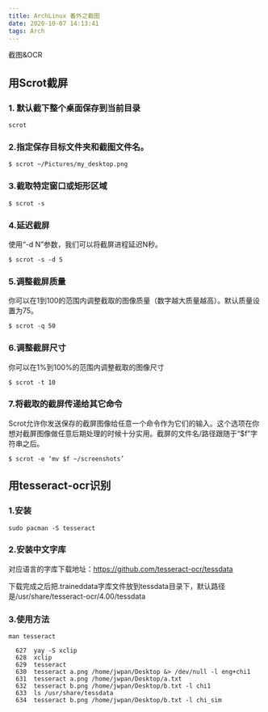 ```yaml
---
title: ArchLinux 番外之截图
date: 2020-10-07 14:13:41
tags: Arch
---
```


截图&OCR

<!--more-->

## **用Scrot截屏**

### **1. 默认截下整个桌面**保存到当前目录

```
scrot
```

### 2.指定保存目标文件夹和截图文件名。

```
$ scrot ~/Pictures/my_desktop.png
```

### 3.截取特定窗口或矩形区域

```
$ scrot -s
```

### 4.延迟截屏

 使用“-d N”参数，我们可以将截屏进程延迟N秒。

```
$ scrot -s -d 5
```

### 5.调整截屏质量

你可以在1到100的范围内调整截取的图像质量（数字越大质量越高）。默认质量设置为75。

```
$ scrot -q 50
```

### 6.调整截屏尺寸

你可以在1%到100%的范围内调整截取的图像尺寸

```
$ scrot -t 10
```

### **7.将截取的截屏传递给其它命令**

Scrot允许你发送保存的截屏图像给任意一个命令作为它们的输入。这个选项在你想对截屏图像做任意后期处理的时候十分实用。截屏的文件名/路径跟随于“$f”字符串之后。

```
$ scrot -e ‘mv $f ~/screenshots’
```







## 用tesseract-ocr识别

### 1.安装 

```
sudo pacman -S tesseract
```

### 2.安装中文字库

对应语言的字库下载地址：https://github.com/tesseract-ocr/tessdata

下载完成之后把.traineddata字库文件放到tessdata目录下，默认路径是/usr/share/tesseract-ocr/4.00/tessdata

### 3.使用方法

```
man tesseract
```





```
  627  yay -S xclip
  628  xclip
  629  tesseract
  630  tesseract a.png /home/jwpan/Desktop &> /dev/null -l eng+chi1
  631  tesseract a.png /home/jwpan/Desktop/a.txt
  632  tesseract b.png /home/jwpan/Desktop/b.txt -l chi1
  633  ls /usr/share/tessdata
  634  tesseract b.png /home/jwpan/Desktop/b.txt -l chi_sim
```

